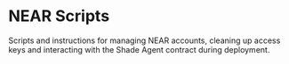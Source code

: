 # NEAR Scripts

Scripts and instructions for managing NEAR accounts, cleaning up access keys and
interacting with the Shade Agent contract during deployment.

